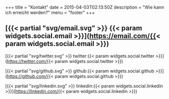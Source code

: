 +++
title = "Kontakt"
date = 2015-04-03T02:13:50Z
description = "Wie kann ich erreicht werden?"
menu = "footer"
+++

## [{{< partial "svg/email.svg" >}} {{< param widgets.social.email >}}](https://email.com/{{< param widgets.social.email >}})

[{{< partial "svg/twitter.svg" >}} twitter:{{< param widgets.social.twitter >}}](https://twitter.com/{{< param widgets.social.twitter >}}) 

[{{< partial "svg/github.svg" >}} github:{{< param widgets.social.github >}}](https://github.com/{{< param widgets.social.github >}}) 

[{{< partial "svg/linkedin.svg" >}} linkedin:{{< param widgets.social.linkedin >}}](https://linkedin.com/{{< param widgets.social.linkedin >}})

